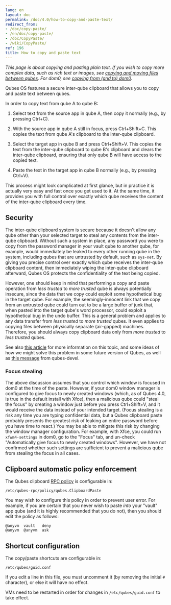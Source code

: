 ```yaml
---
lang: en
layout: doc
permalink: /doc/4.0/how-to-copy-and-paste-text/
redirect_from:
- /doc/copy-paste/
- /en/doc/copy-paste/
- /doc/CopyPaste/
- /wiki/CopyPaste/
ref: 196
title: How to copy and paste text
---
```


*This page is about copying and pasting plain text.
If you wish to copy more complex data, such as rich text or images, see [copying and moving files between qubes](/doc/how-to-copy-and-move-files/).
For dom0, see [copying from (and to) dom0](/doc/how-to-copy-from-dom0/).*

Qubes OS features a secure inter-qube clipboard that allows you to copy and paste text between qubes.

In order to copy text from qube A to qube B:

 1. Select text from the source app in qube A, then copy it normally (e.g., by pressing Ctrl+C).

 2. With the source app in qube A still in focus, press Ctrl+Shift+C.
    This copies the text from qube A's clipboard to the inter-qube clipboard.

 3. Select the target app in qube B and press Ctrl+Shift+V.
    This copies the text from the inter-qube clipboard to qube B's clipboard and clears the inter-qube clipboard, ensuring that only qube B will have access to the copied text.

 4. Paste the text in the target app in qube B normally (e.g., by pressing Ctrl+V).

This process might look complicated at first glance, but in practice it is actually very easy and fast once you get used to it.
At the same time, it provides you with full control over exactly which qube receives the content of the inter-qube clipboard every time.

Security
--------

The inter-qube clipboard system is secure because it doesn't allow any qube other than your selected target to steal any contents from the inter-qube clipboard.
Without such a system in place, any password you were to copy from the password manager in your vault qube to another qube, for example, would immediately be leaked to every other running qube in the system, including qubes that are untrusted by default, such as `sys-net`.
By giving you precise control over exactly which qube receives the inter-qube clipboard content, then immediately wiping the inter-qube clipboard afterward, Qubes OS protects the confidentiality of the text being copied.

However, one should keep in mind that performing a copy and paste operation from *less trusted* to *more trusted* qube is always potentially insecure, since the data that we copy could exploit some hypothetical bug in the target qube.
For example, the seemingly-innocent link that we copy from an untrusted qube could turn out to be a large buffer of junk that, when pasted into the target qube's word processor, could exploit a hypothetical bug in the undo buffer.
This is a general problem and applies to any data transfer from *less trusted* to *more trusted* qubes.
It even applies to copying files between physically separate (air-gapped) machines.
Therefore, you should always copy clipboard data only from *more trusted* to *less trusted* qubes.

See also [this article](https://blog.invisiblethings.org/2011/03/13/partitioning-my-digital-life-into.html) for more information on this topic, and some ideas of how we might solve this problem in some future version of Qubes, as well as [this message](https://groups.google.com/group/qubes-devel/msg/48b4b532cee06e01) from qubes-devel.

### Focus stealing

The above discussion assumes that you control which window is focused in dom0 at the time of the paste.
However, if your dom0 window manager is configured to give focus to newly created windows (which, as of Qubes 4.0, is true in the default install with Xfce), then a malicious qube could "steal the focus" by creating a window just before you press Ctrl+Shift+V, and it would receive the data instead of your intended target.
(Focus stealing is a risk any time you are typing confidential data, but a Qubes clipboard paste probably presents the greatest risk of leaking an entire password before you have time to react.)
You may be able to mitigate this risk by changing the window manager configuration.
For example, with Xfce, you could run `xfwm4-settings` in dom0, go to the "Focus" tab, and un-check "Automatically give focus to newly created windows".
However, we have not confirmed whether such settings are sufficient to prevent a malicious qube from stealing the focus in all cases.

Clipboard automatic policy enforcement
--------------------------------------

The Qubes clipboard [RPC policy](/doc/rpc-policy/) is configurable in:

~~~
/etc/qubes-rpc/policy/qubes.ClipboardPaste
~~~

You may wish to configure this policy in order to prevent user error.
For example, if you are certain that you never wish to paste *into* your "vault" app qube (and it is highly recommended that you do not), then you should edit the policy as follows:

~~~
@anyvm  vault   deny
@anyvm  @anyvm  ask
~~~

Shortcut configuration
----------------------

The copy/paste shortcuts are configurable in:

~~~
/etc/qubes/guid.conf
~~~

If you edit a line in this file, you must uncomment it (by removing the initial `#` character), or else it will have no effect.

VMs need to be restarted in order for changes in `/etc/qubes/guid.conf` to take effect.
